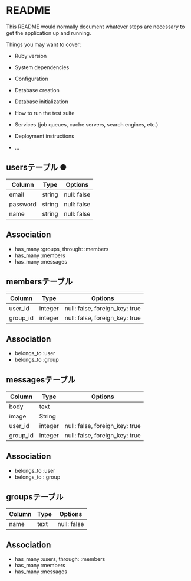 # README

This README would normally document whatever steps are necessary to get the
application up and running.

Things you may want to cover:

* Ruby version

* System dependencies

* Configuration

* Database creation

* Database initialization

* How to run the test suite

* Services (job queues, cache servers, search engines, etc.)

* Deployment instructions

* ...
## usersテーブル ●
|Column|Type|Options|
|------|----|-------|
|email|string|null: false|
|password|string|null: false|
|name|string|null: false|
## Association
- has_many :groups, through: :members
- has_many :members
- has_many :messages
  
## membersテーブル
|Column|Type|Options|
|------|----|-------|
|user_id|integer|null: false, foreign_key: true|
|group_id|integer|null: false, foreign_key: true|
## Association
- belongs_to :user
- belongs_to :group

## messagesテーブル 
|Column|Type|Options|
|------|----|-------|
|body|text|
|image|String|
|user_id|integer|null: false, foreign_key: true|
|group_id|integer|null: false, foreign_key: true|
## Association
- belongs_to :user
- belongs_to : group

## groupsテーブル 
|Column|Type|Options|
|------|----|-------|
|name|text|null: false|
## Association
- has_many :users, through: :members
- has_many :members
- has_many :messages